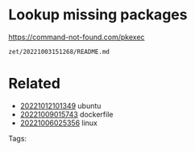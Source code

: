 # Lookup missing packages
https://command-not-found.com/pkexec

` zet/20221003151268/README.md `

# Related

- [20221012101349](/zet/20221012101349/README.md) ubuntu
- [20221009015743](/zet/20221009015743/README.md) dockerfile
- [20221006025356](/zet/20221006025356/README.md) linux

Tags:

    
